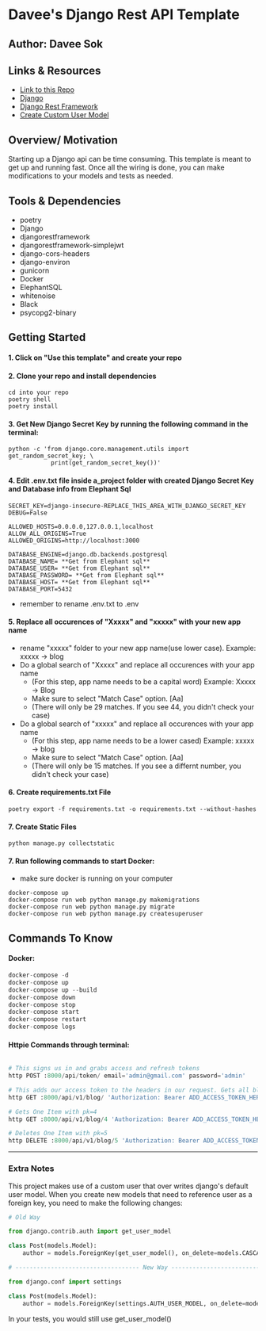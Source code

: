 # Davee's Django Rest API Template

## Author: Davee Sok

## Links & Resources

- [Link to this Repo](https://github.com/daveeS987/template-davees-django-api)
- [Django](https://docs.djangoproject.com/en/3.2/)
- [Django Rest Framework](https://www.django-rest-framework.org/)
- [Create Custom User Model](https://testdriven.io/blog/django-custom-user-model/)

## Overview/ Motivation

Starting up a Django api can be time consuming. This template is meant to get up and running fast. Once all the wiring is done, you can make modifications to your models and tests as needed.

## Tools & Dependencies

- poetry
- Django
- djangorestframework
- djangorestframework-simplejwt
- django-cors-headers
- django-environ
- gunicorn
- Docker
- ElephantSQL
- whitenoise
- Black
- psycopg2-binary

## Getting Started

#### 1. Click on "Use this template" and create your repo

#### 2. Clone your repo and install dependencies

```iterm
cd into your repo
poetry shell
poetry install
```

#### 3. Get New Django Secret Key by running the following command in the terminal:

```iterm
python -c 'from django.core.management.utils import get_random_secret_key; \
            print(get_random_secret_key())'
```

#### 4. Edit .env.txt file inside a_project folder with created Django Secret Key and Database info from Elephant Sql

```env
SECRET_KEY=django-insecure-REPLACE_THIS_AREA_WITH_DJANGO_SECRET_KEY
DEBUG=False

ALLOWED_HOSTS=0.0.0.0,127.0.0.1,localhost
ALLOW_ALL_ORIGINS=True
ALLOWED_ORIGINS=http://localhost:3000

DATABASE_ENGINE=django.db.backends.postgresql
DATABASE_NAME= **Get from Elephant sql**
DATABASE_USER= **Get from Elephant sql**
DATABASE_PASSWORD= **Get from Elephant sql**
DATABASE_HOST= **Get from Elephant sql**
DATABASE_PORT=5432
```

- remember to rename .env.txt to .env

#### 5. Replace all occurences of "Xxxxx" and "xxxxx" with your new app name

- rename "xxxxx" folder to your new app name(use lower case). Example: xxxxx -> blog
- Do a global search of "Xxxxx" and replace all occurences with your app name
  - (For this step, app name needs to be a capital word) Example: Xxxxx -> Blog
  - Make sure to select "Match Case" option. [Aa]
  - (There will only be 29 matches. If you see 44, you didn't check your case)
- Do a global search of "xxxxx" and replace all occurences with your app name
  - (For this step, app name needs to be a lower cased) Example: xxxxx -> blog
  - Make sure to select "Match Case" option. [Aa]
  - (There will only be 15 matches. If you see a differnt number, you didn't check your case)

#### 6. Create requirements.txt File

```terminal
poetry export -f requirements.txt -o requirements.txt --without-hashes
```

#### 7. Create Static Files

```terminal
python manage.py collectstatic
```

#### 7. Run following commands to start Docker:

- make sure docker is running on your computer

```iterm
docker-compose up
docker-compose run web python manage.py makemigrations
docker-compose run web python manage.py migrate
docker-compose run web python manage.py createsuperuser
```

## Commands To Know

#### Docker:

```python
docker-compose -d
docker-compose up
docker-compose up --build
docker-compose down
docker-compose stop
docker-compose start
docker-compose restart
docker-compose logs
```

#### Httpie Commands through terminal:

```python

# This signs us in and grabs access and refresh tokens
http POST :8000/api/token/ email='admin@gmail.com' password='admin'

# This adds our access token to the headers in our request. Gets all blogs
http GET :8000/api/v1/blog/ 'Authorization: Bearer ADD_ACCESS_TOKEN_HERE'

# Gets One Item with pk=4
http GET :8000/api/v1/blog/4 'Authorization: Bearer ADD_ACCESS_TOKEN_HERE'

# Deletes One Item with pk=5
http DELETE :8000/api/v1/blog/5 'Authorization: Bearer ADD_ACCESS_TOKEN_HERE'
```

---

### Extra Notes

This project makes use of a custom user that over writes django's default user model. When you create new models that need to reference user as a foreign key, you need to make the following changes:

```python
# Old Way

from django.contrib.auth import get_user_model

class Post(models.Model):
    author = models.ForeignKey(get_user_model(), on_delete=models.CASCADE)

# ----------------------------------- New Way -----------------------------------

from django.conf import settings

class Post(models.Model):
    author = models.ForeignKey(settings.AUTH_USER_MODEL, on_delete=models.CASCADE)

```

In your tests, you would still use get_user_model()

